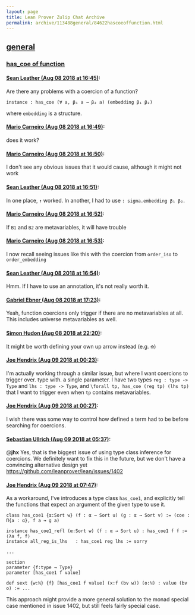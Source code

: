 ```yaml
---
layout: page
title: Lean Prover Zulip Chat Archive 
permalink: archive/113488general/84622hascoeoffunction.html
---
```


## [general](index.html)
### [has_coe of function](84622hascoeoffunction.html)

#### [Sean Leather (Aug 08 2018 at 16:45)](https://leanprover.zulipchat.com/#narrow/stream/113488-general/topic/has_coe%20of%20function/near/131112779):
Are there any problems with a coercion of a function?

```lean
instance : has_coe (∀ a, β₁ a → β₂ a) (embedding β₁ β₂)
```

where `embedding` is a structure.

#### [Mario Carneiro (Aug 08 2018 at 16:49)](https://leanprover.zulipchat.com/#narrow/stream/113488-general/topic/has_coe%20of%20function/near/131112953):
does it work?

#### [Mario Carneiro (Aug 08 2018 at 16:50)](https://leanprover.zulipchat.com/#narrow/stream/113488-general/topic/has_coe%20of%20function/near/131113020):
I don't see any obvious issues that it would cause, although it might not work

#### [Sean Leather (Aug 08 2018 at 16:51)](https://leanprover.zulipchat.com/#narrow/stream/113488-general/topic/has_coe%20of%20function/near/131113066):
In one place, `↑` worked. In another, I had to use `: sigma.embedding β₁ β₂`.

#### [Mario Carneiro (Aug 08 2018 at 16:52)](https://leanprover.zulipchat.com/#narrow/stream/113488-general/topic/has_coe%20of%20function/near/131113128):
If `B1` and `B2` are metavariables, it will have trouble

#### [Mario Carneiro (Aug 08 2018 at 16:53)](https://leanprover.zulipchat.com/#narrow/stream/113488-general/topic/has_coe%20of%20function/near/131113168):
I now recall seeing issues like this with the coercion from `order_iso` to `order_embedding`

#### [Sean Leather (Aug 08 2018 at 16:54)](https://leanprover.zulipchat.com/#narrow/stream/113488-general/topic/has_coe%20of%20function/near/131113221):
Hmm. If I have to use an annotation, it's not really worth it.

#### [Gabriel Ebner (Aug 08 2018 at 17:23)](https://leanprover.zulipchat.com/#narrow/stream/113488-general/topic/has_coe%20of%20function/near/131114775):
Yeah, function coercions only trigger if there are no metavariables at all.  This includes universe metavariables as well.

#### [Simon Hudon (Aug 08 2018 at 22:20)](https://leanprover.zulipchat.com/#narrow/stream/113488-general/topic/has_coe%20of%20function/near/131130618):
It might be worth defining your own up arrow instead (e.g. `⟰`)

#### [Joe Hendrix (Aug 09 2018 at 00:23)](https://leanprover.zulipchat.com/#narrow/stream/113488-general/topic/has_coe%20of%20function/near/131136017):
I'm actually working through a similar issue, but where I want coercions to trigger over. type with. a single parameter.  I have two types `reg : type -> Type` and `lhs : type -> Type`, and `\forall tp, has_coe (reg tp) (lhs tp)` that I want to trigger even when `tp` contains metavariables.

#### [Joe Hendrix (Aug 09 2018 at 00:27)](https://leanprover.zulipchat.com/#narrow/stream/113488-general/topic/has_coe%20of%20function/near/131136165):
I wish there was some way to control how defined a term had to be before searching for coercions.

#### [Sebastian Ullrich (Aug 09 2018 at 05:37)](https://leanprover.zulipchat.com/#narrow/stream/113488-general/topic/has_coe%20of%20function/near/131147896):
@**jhx** Yes, that is the biggest issue of using type class inference for coercions. We definitely want to fix this in the future, but we don't have a convincing alternative design yet https://github.com/leanprover/lean/issues/1402

#### [Joe Hendrix (Aug 09 2018 at 07:47)](https://leanprover.zulipchat.com/#narrow/stream/113488-general/topic/has_coe%20of%20function/near/131152344):
As a workaround, I've introduces a type class `has_coe1`, and explicitly tell the functions that expect an argument of the given type to use it.
```
class has_coe1 {α:Sort w} (f : α → Sort u) (g : α → Sort v) := (coe : Π{a : α}, f a → g a)

instance has_coe1_refl (α:Sort w) (f : α → Sort u) : has_coe1 f f := ⟨λa f, f⟩
instance all_reg_is_lhs   : has_coe1 reg lhs := sorry

...

section
parameter {f:type → Type}
parameter [has_coe1 f value]

def sext {w:ℕ} {f} [has_coe1 f value] (x:f (bv w)) (o:ℕ) : value (bv o) := ...
```

This approach might provide a more general solution to the monad special case mentioned in issue 1402, but still feels fairly special case.

